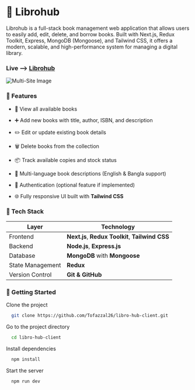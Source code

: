 
# 📙 Librohub

Librohub is a full-stack book management web application that allows users to easily add, edit, delete, and borrow books.
Built with Next.js, Redux Toolkit, Express, MongoDB (Mongoose), and Tailwind CSS, it offers a modern, scalable, and high-performance system for managing a digital library.

### Live --> [Librohub](https://libro-hub-client.vercel.app)



![Multi-Site Image](https://i.ibb.co.com/nNDTbJ5X/librohub.png)


### 🚀 Features

- 📖 View all available books  

- ➕ Add new books with title, author, ISBN, and description  

- ✏️ Edit or update existing book details  

- 🗑️ Delete books from the collection  

- 📦 Track available copies and stock status  

- 💬 Multi-language book descriptions (English & Bangla support)  

- 🔐 Authentication (optional feature if implemented)  

- 🌐 Fully responsive UI built with **Tailwind CSS**

### 🧩 Tech Stack

| Layer | Technology |
|-------|-------------|
| Frontend | **Next.js**, **Redux Toolkit**, **Tailwind CSS** |
| Backend | **Node.js**, **Express.js** |
| Database | **MongoDB** with **Mongoose** |
| State Management | **Redux** |
| Version Control | **Git & GitHub** |





### 🚀 Getting Started

Clone the project

```bash
  git clone https://github.com/Tofazzal26/libro-hub-client.git
```

Go to the project directory

```bash
  cd libro-hub-client
```

Install dependencies

```bash
  npm install
```

Start the server

```bash
  npm run dev
```


